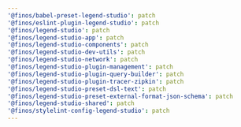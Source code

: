 ```yaml
---
'@finos/babel-preset-legend-studio': patch
'@finos/eslint-plugin-legend-studio': patch
'@finos/legend-studio': patch
'@finos/legend-studio-app': patch
'@finos/legend-studio-components': patch
'@finos/legend-studio-dev-utils': patch
'@finos/legend-studio-network': patch
'@finos/legend-studio-plugin-management': patch
'@finos/legend-studio-plugin-query-builder': patch
'@finos/legend-studio-plugin-tracer-zipkin': patch
'@finos/legend-studio-preset-dsl-text': patch
'@finos/legend-studio-preset-external-format-json-schema': patch
'@finos/legend-studio-shared': patch
'@finos/stylelint-config-legend-studio': patch
---
```

